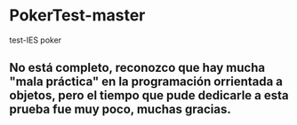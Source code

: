 # PokerTest-master
 test-IES poker

## No está completo, reconozco que hay mucha "mala práctica" en la programación orrientada a objetos, pero el tiempo que pude dedicarle a esta prueba fue muy poco, muchas gracias.
